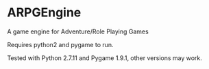 # ARPGEngine
A game engine for Adventure/Role Playing Games

Requires python2 and pygame to run.

Tested with Python 2.7.11 and Pygame 1.9.1, other versions may work.
